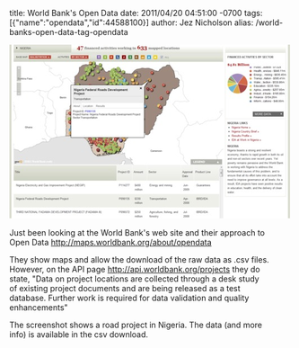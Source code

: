 title: World Bank's Open Data
date: 2011/04/20 04:51:00 -0700
tags: [{"name":"opendata","id":44588100}]
author: Jez Nicholson
alias: /world-banks-open-data-tag-opendata

<p><div class='p_embed p_image_embed'>
<a href="/media/getfile/files.posterous.com/jnicho02/hterVzwnRjDR1x0xZIbOchvi967n9GjORUDoOSFYmTbClymL3LPuGMDTDjM2/Nigeria.png.scaled.1000.jpg"><img alt="Nigeria" height="309" src="/media/getfile/files.posterous.com/jnicho02/5RC7KZFYZ1m0j2rHeHr2hQTNWC3qzxZzXkXrDuWhxDyRtxIOG2ayy5svE1ZD/Nigeria.png.scaled.500.jpg" width="500" /></a>
</div>
</p>
<p>Just been looking at the World Bank's web site and their approach to <br />Open Data <a href="http://maps.worldbank.org/about/opendata">http://maps.worldbank.org/about/opendata</a> <p /> They show maps and allow the download of the raw data as .csv files. <br />However, on the API page <a href="http://api.worldbank.org/projects">http://api.worldbank.org/projects</a> they do <br />state, "Data on project locations are collected through a desk study <br />of existing project documents and are being released as a test <br />database. Further work is required for data validation and quality <br />enhancements" <p /> The screenshot shows a road project in Nigeria. The data (and more <br />info) is available in the csv download.</p>
